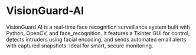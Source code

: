 # VisionGuard-AI
VisionGuard AI is a real-time face recognition surveillance system built with Python, OpenCV, and face_recognition. It features a Tkinter GUI for control, detects intruders using facial encoding, and sends automated email alerts with captured snapshots. Ideal for smart, secure monitoring.
